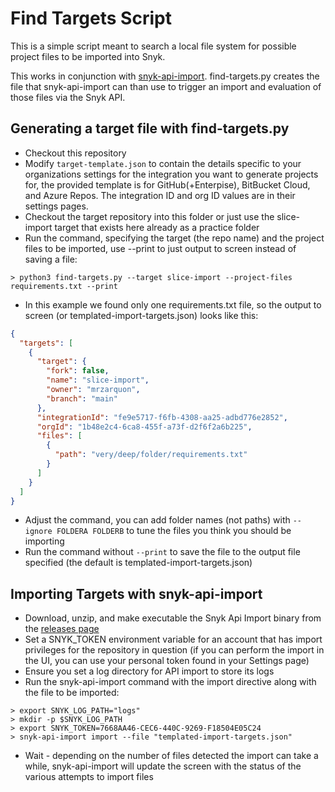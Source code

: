 # Find Targets Script

This is a simple script meant to search a local file system for possible project files to be imported into Snyk.

This works in conjunction with [snyk-api-import](https://github.com/snyk-tech-services/snyk-api-import). find-targets.py creates the file that snyk-api-import can than use to trigger an import and evaluation of those files via the Snyk API.

## Generating a target file with find-targets.py

- Checkout this repository
- Modify `target-template.json` to contain the details specific to your organizations settings for the integration you want to generate projects for, the provided template is for GitHub(+Enterpise), BitBucket Cloud, and Azure Repos. The integration ID and org ID values are in their settings pages.
- Checkout the target repository into this folder or just use the slice-import target that exists here already as a practice folder
- Run the command, specifying the target (the repo name) and the project files to be imported, use --print to just output to screen instead of saving a file:

```shell
> python3 find-targets.py --target slice-import --project-files requirements.txt --print
```

- In this example we found only one requirements.txt file, so the output to screen (or templated-import-targets.json) looks like this:

```json
{
  "targets": [
    {
      "target": {
        "fork": false,
        "name": "slice-import",
        "owner": "mrzarquon",
        "branch": "main"
      },
      "integrationId": "fe9e5717-f6fb-4308-aa25-adbd776e2852",
      "orgId": "1b48e2c4-6ca8-455f-a73f-d2f6f2a6b225",
      "files": [
        {
          "path": "very/deep/folder/requirements.txt"
        }
      ]
    }
  ]
}
```

- Adjust the command, you can add folder names (not paths) with `--ignore FOLDERA FOLDERB` to tune the files you think you should be importing
- Run the command without `--print` to save the file to the output file specified (the default is templated-import-targets.json)

## Importing Targets with snyk-api-import

- Download, unzip, and make executable the Snyk Api Import binary from the [releases page](https://github.com/snyk-tech-services/snyk-api-import/releases)
- Set a SNYK_TOKEN environment variable for an account that has import privileges for the repository in question (if you can perform the import in the UI, you can use your personal token found in your Settings page)
- Ensure you set a log directory for API import to store its logs
- Run the snyk-api-import command with the import directive along with the file to be imported:

```shell
> export SNYK_LOG_PATH="logs"
> mkdir -p $SNYK_LOG_PATH
> export SNYK_TOKEN=7668AA46-CEC6-440C-9269-F18504E05C24
> snyk-api-import import --file "templated-import-targets.json"
```

- Wait - depending on the number of files detected the import can take a while, snyk-api-import will update the screen with the status of the various attempts to import files
